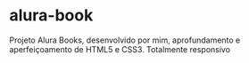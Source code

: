 # alura-book
Projeto Alura Books, desenvolvido por mim, aprofundamento e aperfeiçoamento de HTML5 e CSS3.
Totalmente responsivo
